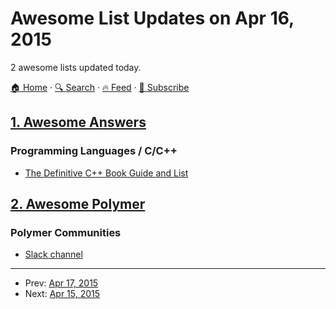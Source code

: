 # Awesome List Updates on Apr 16, 2015

2 awesome lists updated today.

[🏠 Home](/README.md) · [🔍 Search](https://test.trackawesomelist.com/search/) · [🔥 Feed](https://test.trackawesomelist.com/rss.xml) · [📮 Subscribe](https://trackawesomelist.us17.list-manage.com/subscribe?u=d2f0117aa829c83a63ec63c2f&id=36a103854c)



## [1. Awesome Answers](/content/cyberglot/awesome-answers/README.md)

### Programming Languages / C/C++

*   [The Definitive C++ Book Guide and List](http://stackoverflow.com/a/388282/1766338)

## [2. Awesome Polymer](/content/Granze/awesome-polymer/README.md)

### Polymer Communities

*   [Slack channel](http://polymer-slack.herokuapp.com/)

---

- Prev: [Apr 17, 2015](/content/2015/04/17/README.md)
- Next: [Apr 15, 2015](/content/2015/04/15/README.md)